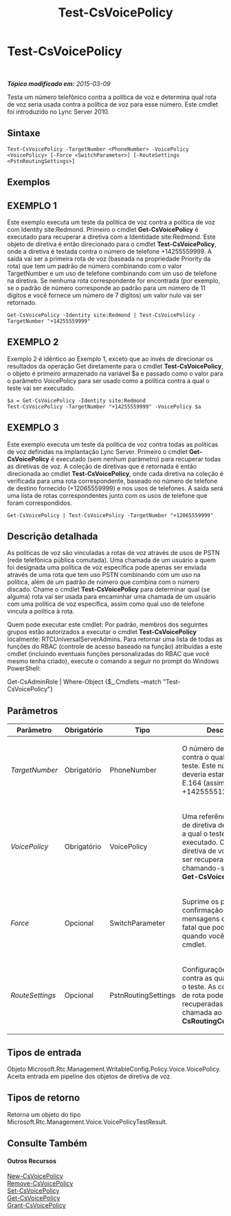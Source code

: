 ﻿---
title: Test-CsVoicePolicy
TOCTitle: Test-CsVoicePolicy
ms:assetid: 4d631e36-3a9d-4ca2-913f-8c9f4e93183d
ms:mtpsurl: https://technet.microsoft.com/pt-br/library/Gg398310(v=OCS.15)
ms:contentKeyID: 49306655
ms.date: 05/19/2016
mtps_version: v=OCS.15
ms.translationtype: HT
---

# Test-CsVoicePolicy

 

_**Tópico modificado em:** 2015-03-09_

Testa um número telefônico contra a política de voz e determina qual rota de voz seria usada contra a política de voz para esse número. Este cmdlet foi introduzido no Lync Server 2010.

## Sintaxe

    Test-CsVoicePolicy -TargetNumber <PhoneNumber> -VoicePolicy <VoicePolicy> [-Force <SwitchParameter>] [-RouteSettings <PstnRoutingSettings>]

## Exemplos

## EXEMPLO 1

Este exemplo executa um teste da política de voz contra a política de voz com Identity site:Redmond. Primeiro o cmdlet **Get-CsVoicePolicy** é executado para recuperar a diretiva com a Identidade site:Redmond. Este objeto de diretiva é então direcionado para o cmdlet **Test-CsVoicePolicy**, onde a diretiva é testada contra o número de telefone +14255559999. A saída vai ser a primeira rota de voz (baseada na propriedade Priority da rota) que tem um padrão de número combinando com o valor TargetNumber e um uso de telefone combinando com um uso de telefone na diretiva. Se nenhuma rota correspondente for encontrada (por exemplo, se o padrão de número corresponde ao padrão para um número de 11 dígitos e você fornece um número de 7 dígitos) um valor nulo vai ser retornado.

    Get-CsVoicePolicy -Identity site:Redmond | Test-CsVoicePolicy -TargetNumber "+14255559999"

## EXEMPLO 2

Exemplo 2 é idêntico ao Exemplo 1, exceto que ao invés de direcionar os resultados da operação Get diretamente para o cmdlet **Test-CsVoicePolicy**, o objeto é primeiro armazenado na variável $a e passado como o valor para o parâmetro VoicePolicy para ser usado como a política contra a qual o teste vai ser executado.

    $a = Get-CsVoicePolicy -Identity site:Redmond
    Test-CsVoicePolicy -TargetNumber "+14255559999" -VoicePolicy $a

## EXEMPLO 3

Este exemplo executa um teste da política de voz contra todas as políticas de voz definidas na implantação Lync Server. Primeiro o cmdlet **Get-CsVoicePolicy** é executado (sem nenhum parâmetro) para recuperar todas as diretivas de voz. A coleção de diretivas que é retornada é então direcionada ao cmdlet **Test-CsVoicePolicy**, onde cada diretiva na coleção é verificada para uma rota correspondente, baseado no número de telefone de destino fornecido (+12065559999) e nos usos de telefones. A saída será uma lista de rotas correspondentes junto com os usos de telefone que foram correspondidos.

    Get-CsVoicePolicy | Test-CsVoicePolicy -TargetNumber "+12065559999"

## Descrição detalhada

As políticas de voz são vinculadas a rotas de voz através de usos de PSTN (rede telefônica pública comutada). Uma chamada de um usuário a quem foi designada uma política de voz específica pode apenas ser enviada através de uma rota que tem uso PSTN combinando com um uso na política, além de um padrão de número que combina com o número discado. Chame o cmdlet **Test-CsVoicePolicy** para determinar qual (se alguma) rota vai ser usada para encaminhar uma chamada de um usuário com uma política de voz específica, assim como qual uso de telefone vincula a política à rota.

Quem pode executar este cmdlet: Por padrão, membros dos seguintes grupos estão autorizados a executar o cmdlet **Test-CsVoicePolicy** localmente: RTCUniversalServerAdmins. Para retornar uma lista de todas as funções do RBAC (controle de acesso baseado na função) atribuídas a este cmdlet (incluindo eventuais funções personalizadas do RBAC que você mesmo tenha criado), execute o comando a seguir no prompt do Windows PowerShell:

Get-CsAdminRole | Where-Object {$\_.Cmdlets –match "Test-CsVoicePolicy"}

## Parâmetros


<table>
<colgroup>
<col style="width: 25%" />
<col style="width: 25%" />
<col style="width: 25%" />
<col style="width: 25%" />
</colgroup>
<thead>
<tr class="header">
<th>Parâmetro</th>
<th>Obrigatório</th>
<th>Tipo</th>
<th>Descrição</th>
</tr>
</thead>
<tbody>
<tr class="odd">
<td><p><em>TargetNumber</em></p></td>
<td><p>Obrigatório</p></td>
<td><p>PhoneNumber</p></td>
<td><p>O número de telefone contra o qual executar o teste. Este número deveria estar no formato E.164 (assim como +14255551212).</p></td>
</tr>
<tr class="even">
<td><p><em>VoicePolicy</em></p></td>
<td><p>Obrigatório</p></td>
<td><p>VoicePolicy</p></td>
<td><p>Uma referência ao objeto de diretiva de voz contra a qual o teste será executado. Os objetos da diretiva de voz podem ser recuperados chamando-se o cmdlet <strong>Get-CsVoicePolicy</strong>.</p></td>
</tr>
<tr class="odd">
<td><p><em>Force</em></p></td>
<td><p>Opcional</p></td>
<td><p>SwitchParameter</p></td>
<td><p>Suprime os prompts de confirmação ou mensagens de erro não fatal que podem ocorrer quando você executa o cmdlet.</p></td>
</tr>
<tr class="even">
<td><p><em>RouteSettings</em></p></td>
<td><p>Opcional</p></td>
<td><p>PstnRoutingSettings</p></td>
<td><p>Configurações de rota contra as quais executar o teste. As configurações de rota podem ser recuperadas com uma chamada ao cmdlet <strong>Get-CsRoutingConfiguration</strong>.</p></td>
</tr>
</tbody>
</table>


## Tipos de entrada

Objeto Microsoft.Rtc.Management.WritableConfig.Policy.Voice.VoicePolicy. Aceita entrada em pipeline dos objetos de diretiva de voz.

## Tipos de retorno

Retorna um objeto do tipo Microsoft.Rtc.Management.Voice.VoicePolicyTestResult.

## Consulte Também

#### Outros Recursos

[New-CsVoicePolicy](new-csvoicepolicy.md)  
[Remove-CsVoicePolicy](remove-csvoicepolicy.md)  
[Set-CsVoicePolicy](set-csvoicepolicy.md)  
[Get-CsVoicePolicy](get-csvoicepolicy.md)  
[Grant-CsVoicePolicy](grant-csvoicepolicy.md)

